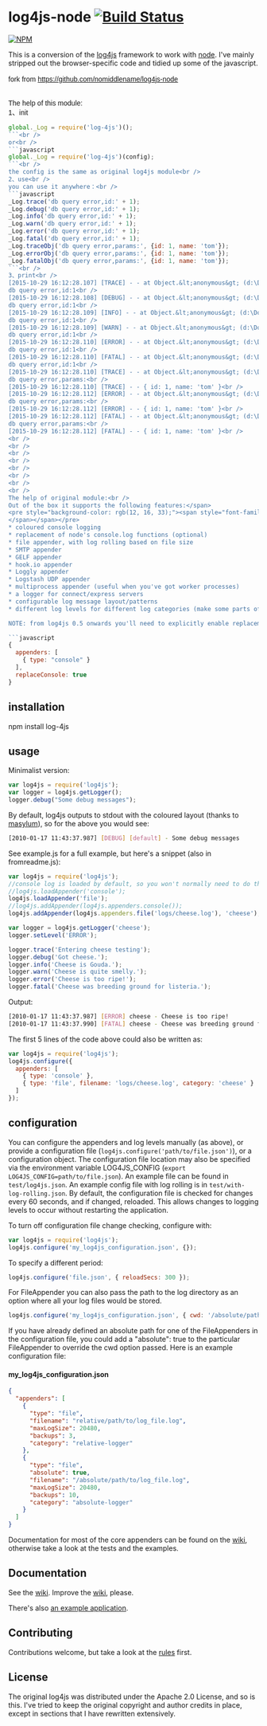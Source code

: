 # log4js-node [![Build Status](https://secure.travis-ci.org/nomiddlename/log4js-node.png?branch=master)](http://travis-ci.org/nomiddlename/log4js-node)

[![NPM](https://nodei.co/npm/log4js.png?downloads=true&downloadRank=true&stars=true)](https://nodei.co/npm/log4js/)

This is a conversion of the [log4js](https://github.com/stritti/log4js)
framework to work with [node](http://nodejs.org). I've mainly stripped out the browser-specific code and tidied up some of the javascript. 
<span style="font-family:Arial;font-size:14px;"><br />
<br />
fork from https://github.com/nomiddlename/log4js-node<br />
<br />
<br />
The help of this module:<br />
1、init<br />
```javascript
global._Log = require('log-4js')();
```<br />
or<br />
```javascript
global._Log = require('log-4js')(config);
```<br />
the config is the same as original log4js module<br />
2、use<br />
you can use it anywhere：<br />
```javascript
_Log.trace('db query error,id:' + 1);
_Log.debug('db query error,id:' + 1);
_Log.info('db query error,id:' + 1);
_Log.warn('db query error,id:' + 1);
_Log.error('db query error,id:' + 1);
_Log.fatal('db query error,id:' + 1);
_Log.traceObj('db query error,params:', {id: 1, name: 'tom'});
_Log.errorObj('db query error,params:', {id: 1, name: 'tom'});
_Log.fatalObj('db query error,params:', {id: 1, name: 'tom'});
```<br />
3、print<br />
[2015-10-29 16:12:28.107] [TRACE] - - at Object.&lt;anonymous&gt; (d:\Documents\WorkSpace\fps\test\test.js:7:6)<br />
db query error,id:1<br />
[2015-10-29 16:12:28.108] [DEBUG] - - at Object.&lt;anonymous&gt; (d:\Documents\WorkSpace\fps\test\test.js:8:6)<br />
db query error,id:1<br />
[2015-10-29 16:12:28.109] [INFO] - - at Object.&lt;anonymous&gt; (d:\Documents\WorkSpace\fps\test\test.js:9:6)<br />
db query error,id:1<br />
[2015-10-29 16:12:28.109] [WARN] - - at Object.&lt;anonymous&gt; (d:\Documents\WorkSpace\fps\test\test.js:10:6)<br />
db query error,id:1<br />
[2015-10-29 16:12:28.110] [ERROR] - - at Object.&lt;anonymous&gt; (d:\Documents\WorkSpace\fps\test\test.js:11:6)<br />
db query error,id:1<br />
[2015-10-29 16:12:28.110] [FATAL] - - at Object.&lt;anonymous&gt; (d:\Documents\WorkSpace\fps\test\test.js:12:6)<br />
db query error,id:1<br />
[2015-10-29 16:12:28.110] [TRACE] - - at Object.&lt;anonymous&gt; (d:\Documents\WorkSpace\fps\test\test.js:13:6)<br />
db query error,params:<br />
[2015-10-29 16:12:28.110] [TRACE] - - { id: 1, name: 'tom' }<br />
[2015-10-29 16:12:28.112] [ERROR] - - at Object.&lt;anonymous&gt; (d:\Documents\WorkSpace\fps\test\test.js:14:6)<br />
db query error,params:<br />
[2015-10-29 16:12:28.112] [ERROR] - - { id: 1, name: 'tom' }<br />
[2015-10-29 16:12:28.112] [FATAL] - - at Object.&lt;anonymous&gt; (d:\Documents\WorkSpace\fps\test\test.js:15:6)<br />
db query error,params:<br />
[2015-10-29 16:12:28.112] [FATAL] - - { id: 1, name: 'tom' }<br />
<br />
<br />
<br />
<br />
<br />
<br />
<br />
<br />
The help of original module:<br />
Out of the box it supports the following features:</span>
<pre style="background-color: rgb(12, 16, 33);"><span style="font-family:Arial, Helvetica, sans-serif;"><span style="white-space: normal;">
</span></span></pre>
* coloured console logging
* replacement of node's console.log functions (optional)
* file appender, with log rolling based on file size
* SMTP appender
* GELF appender
* hook.io appender
* Loggly appender
* Logstash UDP appender
* multiprocess appender (useful when you've got worker processes)
* a logger for connect/express servers
* configurable log message layout/patterns
* different log levels for different log categories (make some parts of your app log as DEBUG, others only ERRORS, etc.)

NOTE: from log4js 0.5 onwards you'll need to explicitly enable replacement of node's console.log functions. Do this either by calling `log4js.replaceConsole()` or configuring with an object or json file like this:

```javascript
{
  appenders: [
    { type: "console" }
  ],
  replaceConsole: true
}
```

## installation

npm install log-4js


## usage

Minimalist version:
```javascript
var log4js = require('log4js');
var logger = log4js.getLogger();
logger.debug("Some debug messages");
```
By default, log4js outputs to stdout with the coloured layout (thanks to [masylum](http://github.com/masylum)), so for the above you would see:
```bash
[2010-01-17 11:43:37.987] [DEBUG] [default] - Some debug messages
```
See example.js for a full example, but here's a snippet (also in fromreadme.js):
```javascript
var log4js = require('log4js'); 
//console log is loaded by default, so you won't normally need to do this
//log4js.loadAppender('console');
log4js.loadAppender('file');
//log4js.addAppender(log4js.appenders.console());
log4js.addAppender(log4js.appenders.file('logs/cheese.log'), 'cheese');

var logger = log4js.getLogger('cheese');
logger.setLevel('ERROR');

logger.trace('Entering cheese testing');
logger.debug('Got cheese.');
logger.info('Cheese is Gouda.');
logger.warn('Cheese is quite smelly.');
logger.error('Cheese is too ripe!');
logger.fatal('Cheese was breeding ground for listeria.');
```
Output:
```bash
[2010-01-17 11:43:37.987] [ERROR] cheese - Cheese is too ripe!
[2010-01-17 11:43:37.990] [FATAL] cheese - Cheese was breeding ground for listeria.
```    
The first 5 lines of the code above could also be written as:
```javascript
var log4js = require('log4js');
log4js.configure({
  appenders: [
    { type: 'console' },
    { type: 'file', filename: 'logs/cheese.log', category: 'cheese' }
  ]
});
```

## configuration

You can configure the appenders and log levels manually (as above), or provide a
configuration file (`log4js.configure('path/to/file.json')`), or a configuration object. The 
configuration file location may also be specified via the environment variable 
LOG4JS_CONFIG (`export LOG4JS_CONFIG=path/to/file.json`). 
An example file can be found in `test/log4js.json`. An example config file with log rolling is in `test/with-log-rolling.json`.
By default, the configuration file is checked for changes every 60 seconds, and if changed, reloaded. This allows changes to logging levels to occur without restarting the application.

To turn off configuration file change checking, configure with:

```javascript
var log4js = require('log4js');
log4js.configure('my_log4js_configuration.json', {});
```
To specify a different period:

```javascript
log4js.configure('file.json', { reloadSecs: 300 });
```
For FileAppender you can also pass the path to the log directory as an option where all your log files would be stored.

```javascript
log4js.configure('my_log4js_configuration.json', { cwd: '/absolute/path/to/log/dir' });
```
If you have already defined an absolute path for one of the FileAppenders in the configuration file, you could add a "absolute": true to the particular FileAppender to override the cwd option passed. Here is an example configuration file:

#### my_log4js_configuration.json ####
```json
{
  "appenders": [
    {
      "type": "file",
      "filename": "relative/path/to/log_file.log",
      "maxLogSize": 20480,
      "backups": 3,
      "category": "relative-logger"
    },
    {
      "type": "file",
      "absolute": true,
      "filename": "/absolute/path/to/log_file.log",
      "maxLogSize": 20480,
      "backups": 10,
      "category": "absolute-logger"          
    }
  ]
}
```    
Documentation for most of the core appenders can be found on the [wiki](https://github.com/nomiddlename/log4js-node/wiki/Appenders), otherwise take a look at the tests and the examples.

## Documentation
See the [wiki](https://github.com/nomiddlename/log4js-node/wiki). Improve the [wiki](https://github.com/nomiddlename/log4js-node/wiki), please.

There's also [an example application](https://github.com/nomiddlename/log4js-example).

## Contributing
Contributions welcome, but take a look at the [rules](https://github.com/nomiddlename/log4js-node/wiki/Contributing) first.

## License

The original log4js was distributed under the Apache 2.0 License, and so is this. I've tried to
keep the original copyright and author credits in place, except in sections that I have rewritten
extensively.
